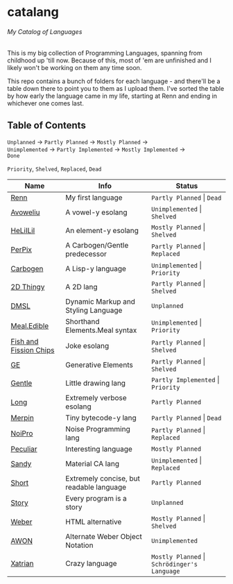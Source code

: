 # catalang
###### My Catalog of Languages

This is my big collection of Programming Languages, spanning from childhood up 'till now.
Because of this, most of 'em are unfinished and I likely won't be working on them any time soon.

This repo contains a bunch of folders for each language - and there'll be a table down there to point you to them as I upload them.
I've sorted the table by how early the language came in my life, starting at Renn and ending in whichever one comes last.

## Table of Contents

`Unplanned` -> `Partly Planned` -> `Mostly Planned` -><br />
`Unimplemented` -> `Partly Implemented` -> `Mostly Implemented` -><br />
`Done`

`Priority`, `Shelved`, `Replaced`, `Dead`

| Name | Info | Status |
| - | - | - |
| [Renn](/renn) | My first language | `Partly Planned` \| `Dead` |
| [Avoweliu](/avoweliu) | A vowel-y esolang | `Unimplemented` \| `Shelved` |
| [HeLiILiI](/heliilii) | An element-y esolang | `Mostly Planned` \| `Shelved` |
| [PerPix](/perpix) | A Carbogen/Gentle predecessor | `Partly Planned` \| `Replaced` |
| [Carbogen](/carbogen) | A Lisp-y language | `Unimplemented` \| `Priority` |
| [2D Thingy](/2d_thingy) | A 2D lang | `Partly Planned` \| `Shelved` |
| [DMSL](/dmsl) | Dynamic Markup and Styling Language | `Unplanned` |
| [Meal.Edible](/edible) | Shorthand Elements.Meal syntax | `Unimplemented` \| `Priority` |
| [Fish and Fission Chips](/fish_and_fission_chips) | Joke esolang | `Partly Planned` \| `Shelved` |
| [GE](/ge) | Generative Elements | `Partly Planned` \| `Shelved` |
| [Gentle](/gentle) | Little drawing lang | `Partly Implemented` \| `Priority` |
| [Long](/long) | Extremely verbose esolang | `Partly Planned` |
| [Merpin](/merpin) | Tiny bytecode-y lang  | `Partly Planned` \| `Dead` |
| [NoiPro](/noipro) | Noise Programming lang | `Partly Planned` \| `Replaced` |
| [Peculiar](/peculiar) | Interesting language | `Mostly Planned` |
| [Sandy](/sandy) | Material CA lang | `Unimplemented` \| `Replaced` |
| [Short](/short) | Extremely concise, but readable language | `Partly Planned` |
| [Story](/story) | Every program is a story | `Unplanned` |
| [Weber](/weber) | HTML alternative | `Mostly Planned` \| `Shelved` |
| [AWON](/awon) | Alternate Weber Object Notation | `Unimplemented` |
| [Xatrian](/xatrian) | Crazy language | `Mostly Planned` \| `Schrödinger's Language` |

